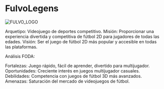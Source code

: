 # FulvoLegens
![FULVO_LOGO](https://github.com/IgnaaRo/FulvoLegens-2D---ExamenParcial-Dise-o_de_Interfaces/assets/102398895/83e33a0a-a7bd-498d-9b21-32762b213db4)

Arquetipo: Videojuego de deportes competitivo.
Misión: Proporcionar una experiencia divertida y competitiva de fútbol 2D para jugadores de todas las edades.
Visión: Ser el juego de fútbol 2D más popular y accesible en todas las plataformas.

Análisis FODA:

Fortalezas: Juego rápido, fácil de aprender, divertido para multijugador.
Oportunidades: Creciente interés en juegos multijugador casuales.
Debilidades: Competencia con juegos de fútbol 3D más avanzados.
Amenazas: Saturación del mercado de videojuegos de fútbol.
